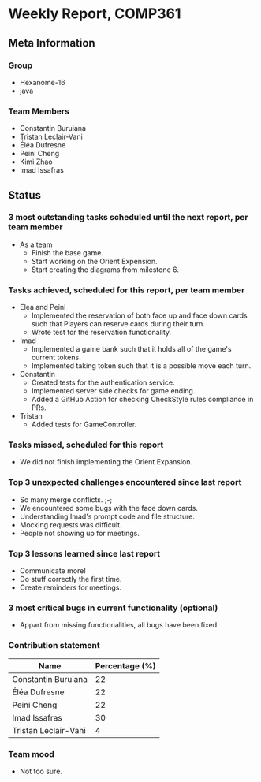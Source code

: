# Weekly Report, COMP361

## Meta Information

### Group

 * Hexanome-16
 * java

### Team Members

 * Constantin Buruiana
 * Tristan Leclair-Vani
 * Éléa Dufresne
 * Peini Cheng
 * Kimi Zhao
 * Imad Issafras

## Status

### 3 most outstanding tasks scheduled until the next report, per team member

* As a team
  * Finish the base game. 
  * Start working on the Orient Expension.
  * Start creating the diagrams from milestone 6.

### Tasks achieved, scheduled for this report, per team member

 * Elea and Peini
    * Implemented the reservation of both face up and face down cards such that Players can reserve cards during their turn.
    * Wrote test for the reservation functionality.
 * Imad
   * Implemented a game bank such that it holds all of the game's current tokens.
   * Implemented taking token such that it is a possible move each turn.
 * Constantin
   * Created tests for the authentication service.
   * Implemented server side checks for game ending.
   * Added a GitHub Action for checking CheckStyle rules compliance in PRs.
 * Tristan
   * Added tests for GameController.    

### Tasks missed, scheduled for this report

 * We did not finish implementing the Orient Expansion.

### Top 3 unexpected challenges encountered since last report

 * So many merge conflicts. ;-;
 * We encountered some bugs with the face down cards.
 * Understanding Imad's prompt code and file structure.
 * Mocking requests was difficult.
 * People not showing up for meetings. 

### Top 3 lessons learned since last report

 * Communicate more!
 * Do stuff correctly the first time.
 * Create reminders for meetings.

### 3 most critical bugs in current functionality (optional)

 * Appart from missing functionalities, all bugs have been fixed.

### Contribution statement

| Name                 | Percentage (%) |
|----------------------|----------------|
| Constantin Buruiana  | 22             |
| Éléa Dufresne        | 22             |
| Peini Cheng          | 22             |
| Imad Issafras        | 30             |
| Tristan Leclair-Vani | 4              |

### Team mood

 * Not too sure.
